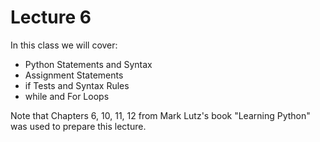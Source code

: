 # Lecture 6

In this class we will cover:

- Python Statements and Syntax
- Assignment Statements
- if Tests and Syntax Rules
- while and For Loops

Note that Chapters 6, 10, 11, 12 from Mark Lutz's book "Learning Python" was used to prepare this lecture.